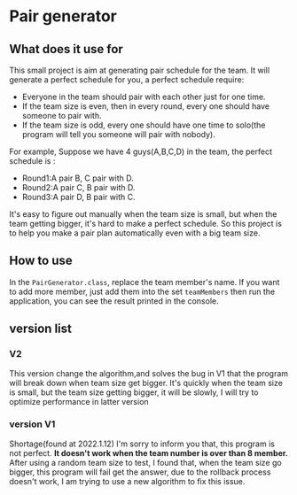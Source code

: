 # Pair generator
## What does it use for
  This small project is aim at generating pair schedule for the team.
  It will generate a perfect schedule for you, a perfect schedule require:
  - Everyone in the team should pair with each other just for one time.
  - If the team size is even, then in every round, every one should have someone to pair with. 
  - If the team size is odd, every one should have one time to solo(the program will tell you someone will pair with nobody).
  
For example, Suppose we have 4 guys(A,B,C,D) in the team, the perfect schedule is :
   - Round1:A pair B, C pair with D.
   - Round2:A pair C, B pair with D. 
   - Round3:A pair D, B pair with C.

It's easy to figure out manually when the team size is small, but when the team getting bigger, it's hard to make a perfect schedule.
So this project is to help you make a pair plan automatically even with a big team size.
## How to use
In the `PairGenerator.class`, replace the team member's name. If you want to add more member, just add them into the set `teamMembers`
then run the application, you can see the result printed in the console.

## version list
### V2
This version change the algorithm,and solves the bug in V1 that the program will break down when team size get bigger.
It's quickly when the team size is small, but the team size getting bigger, it will be slowly, I will try to optimize performance in latter version

### version V1
Shortage(found at 2022.1.12)
I'm sorry to inform you that, this program is not perfect.
**It doesn't work when the team number is over than 8 member.**
After using a random team size to test, I found that, when the team size go bigger, this program will fail get the answer,
due to the rollback process doesn't work, I am trying to use a new algorithm to fix this issue.
